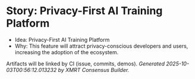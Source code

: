 # Story: Privacy-First AI Training Platform

- Idea: Privacy-First AI Training Platform
- Why: This feature will attract privacy-conscious developers and users, increasing the adoption of the ecosystem.

Artifacts will be linked by CI (issue, commits, demos).
*Generated 2025-10-03T00:56:12.013232 by XMRT Consensus Builder.*
